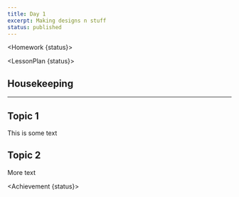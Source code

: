 ```yaml
---
title: Day 1
excerpt: Making designs n stuff
status: published
---
```


<script>
	import Homework from "$lib/components/Homework.svelte";
	import LessonPlan from "$lib/components/LessonPlan.svelte";
	import Achievement from "$lib/components/Achievement.svelte";
</script>

<Homework {status}>


</Homework>

<LessonPlan {status}>

<h2>Housekeeping</h2>

---

<h2>Topic 1</h2>
This is some text
<h2>Topic 2</h2>
More text
</LessonPlan>

<Achievement {status}>

</Achievement>